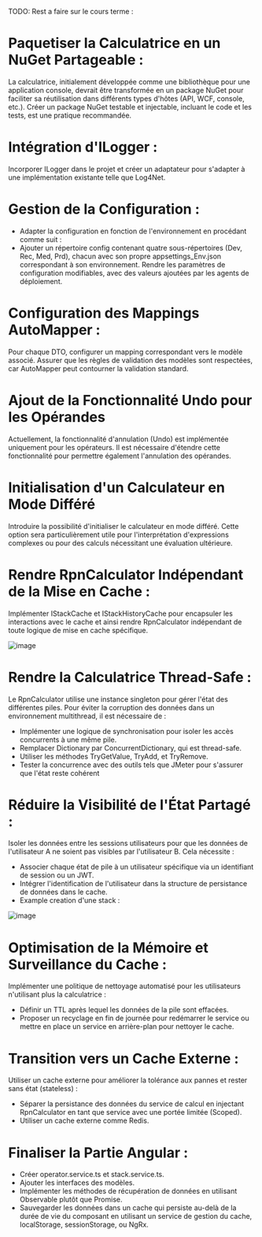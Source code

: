 TODO: Rest a faire sur le cours terme :

# Paquetiser la Calculatrice en un NuGet Partageable :
La calculatrice, initialement développée comme une bibliothèque pour une application console, devrait être transformée en un package NuGet pour faciliter sa réutilisation dans différents types d'hôtes (API, WCF, console, etc.). Créer un package NuGet testable et injectable, incluant le code et les tests, est une pratique recommandée.

# Intégration d'ILogger :
Incorporer ILogger dans le projet et créer un adaptateur pour s'adapter à une implémentation existante telle que Log4Net.

# Gestion de la Configuration :
* Adapter la configuration en fonction de l'environnement en procédant comme suit :
* Ajouter un répertoire config contenant quatre sous-répertoires (Dev, Rec, Med, Prd), chacun avec son propre appsettings_Env.json correspondant à son environnement.
Rendre les paramètres de configuration modifiables, avec des valeurs ajoutées par les agents de déploiement.

# Configuration des Mappings AutoMapper :
Pour chaque DTO, configurer un mapping correspondant vers le modèle associé. Assurer que les règles de validation des modèles sont respectées, car AutoMapper peut contourner la validation standard.

# Ajout de la Fonctionnalité Undo pour les Opérandes
Actuellement, la fonctionnalité d'annulation (Undo) est implémentée uniquement pour les opérateurs. Il est nécessaire d'étendre cette fonctionnalité pour permettre également l'annulation des opérandes.

# Initialisation d'un Calculateur en Mode Différé
Introduire la possibilité d'initialiser le calculateur en mode différé. Cette option sera particulièrement utile pour l'interprétation d'expressions complexes ou pour des calculs nécessitant une évaluation ultérieure.

# Rendre RpnCalculator Indépendant de la Mise en Cache :
Implémenter IStackCache et IStackHistoryCache pour encapsuler les interactions avec le cache et ainsi rendre RpnCalculator indépendant de toute logique de mise en cache spécifique.

![image](https://github.com/mahmoudhammouda/rpn/assets/50197626/dbf4678e-8f29-447b-bec6-c07d06ecaad4)

# Rendre la Calculatrice Thread-Safe :
Le RpnCalculator utilise une instance singleton pour gérer l'état des différentes piles. Pour éviter la corruption des données dans un environnement multithread, il est nécessaire de :
* Implémenter une logique de synchronisation pour isoler les accès concurrents à une même pile.
* Remplacer Dictionary par ConcurrentDictionary, qui est thread-safe.
* Utiliser les méthodes TryGetValue, TryAdd, et TryRemove.
* Tester la concurrence avec des outils tels que JMeter pour s'assurer que l'état reste cohérent

# Réduire la Visibilité de l'État Partagé :
Isoler les données entre les sessions utilisateurs pour que les données de l'utilisateur A ne soient pas visibles par l'utilisateur B. Cela nécessite :
* Associer chaque état de pile à un utilisateur spécifique via un identifiant de session ou un JWT.
* Intégrer l'identification de l'utilisateur dans la structure de persistance de données dans le cache.
* Example creation d'une stack :

![image](https://github.com/mahmoudhammouda/rpn/assets/50197626/7b538333-7e5a-4665-9473-c6dec2f1bb8b)

# Optimisation de la Mémoire et Surveillance du Cache :
Implémenter une politique de nettoyage automatisé pour les utilisateurs n'utilisant plus la calculatrice :
* Définir un TTL après lequel les données de la pile sont effacées.
* Proposer un recyclage en fin de journée pour redémarrer le service ou mettre en place un service en arrière-plan pour nettoyer le cache.

# Transition vers un Cache Externe :
Utiliser un cache externe pour améliorer la tolérance aux pannes et rester sans état (stateless) :
* Séparer la persistance des données du service de calcul en injectant RpnCalculator en tant que service avec une portée limitée (Scoped).
* Utiliser un cache externe comme Redis.

# Finaliser la Partie Angular :
* Créer operator.service.ts et stack.service.ts.
* Ajouter les interfaces des modèles.
* Implémenter les méthodes de récupération de données en utilisant Observable plutôt que Promise.
* Sauvegarder les données dans un cache qui persiste au-delà de la durée de vie du composant en utilisant un service de gestion du cache, localStorage, sessionStorage, ou NgRx.

